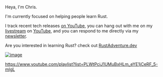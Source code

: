 Heya, I'm Chris.

I'm currently focused on helping people learn Rust.

I track recent tech releases [on YouTube](https://www.youtube.com/playlist?list=PLWtPciJ1UMuCHtRbg-XCaKu_phqI7sb6K), you can hang out with me on my [livestream](https://www.youtube.com/playlist?list=PLWtPciJ1UMuBEaMPkTXrhPv2mwe-yRHRb) on [YouTube](https://www.youtube.com/c/chrisbiscardi), and you can respond to me directly via my [newsletter](https://chris-biscardi.ck.page/04c24646a3).


Are you interested in learning Rust? check out [RustAdventure.dev](https://www.rustadventure.dev/)

[![image](https://user-images.githubusercontent.com/551247/131964720-c38d895a-11b8-44d3-b59c-87c84922d5ab.png)](https://www.rustadventure.dev/)



https://www.youtube.com/playlist?list=PLWtPciJ1UMuBxHLm_eYE1jCeRF_5-mlgL
